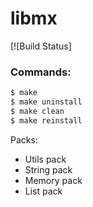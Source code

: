 # libmx

[![Build Status]

### Commands:
```sh
$ make
$ make uninstall
$ make clean
$ make reinstall
```

Packs:
  - Utils pack
  - String pack
  - Memory pack
  - List pack
